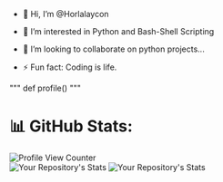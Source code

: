 
- 👋 Hi, I’m @Horlalaycon
- 👀 I’m interested in Python and Bash-Shell Scripting
- 💞️ I’m looking to collaborate on python projects...

- ⚡ Fun fact: Coding is life.

"""
def profile()
"""


# 📊 GitHub Stats:
![Profile View Counter](https://komarev.com/ghpvc/?username=Horlalaycon)  
![Your Repository's Stats](https://github-readme-stats.vercel.app/api?username=Horlalaycon&show_icons=true)
![Your Repository's Stats](https://github-readme-stats.vercel.app/api/top-langs/?username=Horlalaycon&theme=blue-green)






<!---
Horlalaycon/Horlalaycon is a ✨ special ✨ repository because its `README.md` (this file) appears on your GitHub profile.
You can click the Preview link to take a look at your changes.
--->

